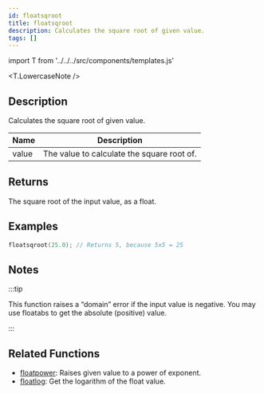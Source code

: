 ```yaml
---
id: floatsqroot
title: floatsqroot
description: Calculates the square root of given value.
tags: []
---
```


import T from '../../../src/components/templates.js'

<T.LowercaseNote />

## Description

Calculates the square root of given value.

| Name  | Description                                |
| ----- | ------------------------------------------ |
| value | The value to calculate the square root of. |

## Returns

The square root of the input value, as a float.

## Examples

```c
floatsqroot(25.0); // Returns 5, because 5x5 = 25
```

## Notes

:::tip

This function raises a “domain” error if the input value is negative. You may use floatabs to get the absolute (positive) value.

:::

## Related Functions

- [floatpower](floatpower): Raises given value to a power of exponent.
- [floatlog](floatlog): Get the logarithm of the float value.
